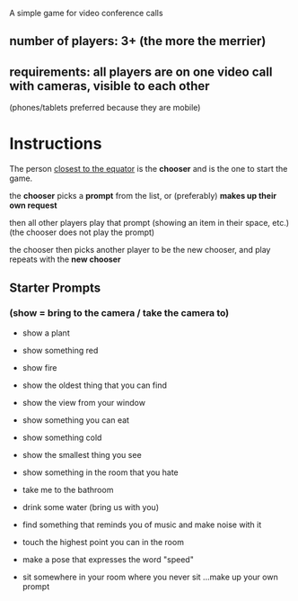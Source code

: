 
A simple game for video conference calls

## number of players: 3+ (the more the merrier)

## requirements: all players are on one video call with cameras, visible to each other
(phones/tablets preferred because they are mobile)

# Instructions

The person [closest to the equator](https://i.imgur.com/sEyXniB.jpg) is the **chooser** and is the one to start the game.

the **chooser** picks a **prompt** from the list, or (preferably) **makes up their own request** 

then all other players play that prompt (showing an item in their space, etc.) (the chooser does not play the prompt)

the chooser then picks another player to be the new chooser, and play repeats with the **new chooser**

## Starter Prompts

### (show =  bring to the camera / take the camera to)

- show a plant 
- show something red
- show fire
- show the oldest thing that you can find
- show the view from your window 
- show something you can eat 
- show something cold
- show the smallest thing you see
- show something in the room that you hate

- take me to the bathroom
- drink some water (bring us with you)

- find something that reminds you of music and make noise with it
- touch the highest point you can in the room 

- make a pose that expresses the word "speed"
- sit somewhere in your room where you never sit
...make up your own prompt
